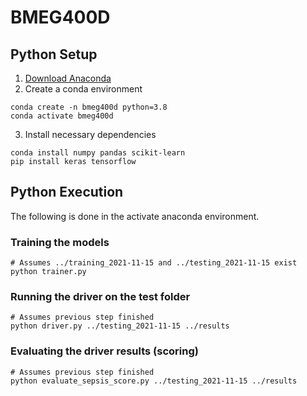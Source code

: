 # BMEG400D

## Python Setup

1. [Download Anaconda](https://www.anaconda.com/products/individual)
2. Create a conda environment
```
conda create -n bmeg400d python=3.8
conda activate bmeg400d
```
3. Install necessary dependencies
```
conda install numpy pandas scikit-learn
pip install keras tensorflow
```

## Python Execution
The following is done in the activate anaconda environment.

### Training the models
```
# Assumes ../training_2021-11-15 and ../testing_2021-11-15 exist
python trainer.py
```

### Running the driver on the test folder
```
# Assumes previous step finished
python driver.py ../testing_2021-11-15 ../results
```

### Evaluating the driver results (scoring)
```
# Assumes previous step finished 
python evaluate_sepsis_score.py ../testing_2021-11-15 ../results
```